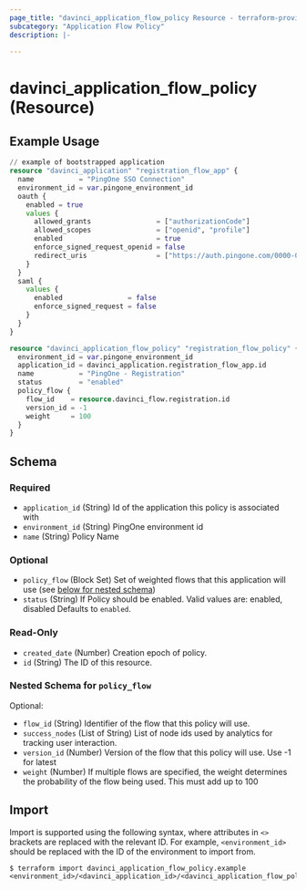 ```yaml
---
page_title: "davinci_application_flow_policy Resource - terraform-provider-davinci"
subcategory: "Application Flow Policy"
description: |-
  
---
```


# davinci_application_flow_policy (Resource)



## Example Usage

```terraform
// example of bootstrapped application
resource "davinci_application" "registration_flow_app" {
  name           = "PingOne SSO Connection"
  environment_id = var.pingone_environment_id
  oauth {
    enabled = true
    values {
      allowed_grants                = ["authorizationCode"]
      allowed_scopes                = ["openid", "profile"]
      enabled                       = true
      enforce_signed_request_openid = false
      redirect_uris                 = ["https://auth.pingone.com/0000-0000-000/rp/callback/openid_connect"]
    }
  }
  saml {
    values {
      enabled                = false
      enforce_signed_request = false
    }
  }
}

resource "davinci_application_flow_policy" "registration_flow_policy" {
  environment_id = var.pingone_environment_id
  application_id = davinci_application.registration_flow_app.id
  name           = "PingOne - Registration"
  status         = "enabled"
  policy_flow {
    flow_id    = resource.davinci_flow.registration.id
    version_id = -1
    weight     = 100
  }
}
```

<!-- schema generated by tfplugindocs -->
## Schema

### Required

- `application_id` (String) Id of the application this policy is associated with
- `environment_id` (String) PingOne environment id
- `name` (String) Policy Name

### Optional

- `policy_flow` (Block Set) Set of weighted flows that this application will use (see [below for nested schema](#nestedblock--policy_flow))
- `status` (String) If Policy should be enabled. Valid values are: enabled, disabled Defaults to `enabled`.

### Read-Only

- `created_date` (Number) Creation epoch of policy.
- `id` (String) The ID of this resource.

<a id="nestedblock--policy_flow"></a>
### Nested Schema for `policy_flow`

Optional:

- `flow_id` (String) Identifier of the flow that this policy will use.
- `success_nodes` (List of String) List of node ids used by analytics for tracking user interaction.
- `version_id` (Number) Version of the flow that this policy will use. Use -1 for latest
- `weight` (Number) If multiple flows are specified, the weight determines the probability of the flow being used. This must add up to 100

## Import

Import is supported using the following syntax, where attributes in `<>` brackets are replaced with the relevant ID.  For example, `<environment_id>` should be replaced with the ID of the environment to import from.

```shell
$ terraform import davinci_application_flow_policy.example <environment_id>/<davinci_application_id>/<davinci_application_flow_policy_id>
```
